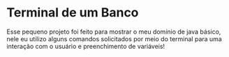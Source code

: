 # Terminal de um Banco

Esse pequeno projeto foi feito para mostrar o meu domínio de java básico, nele  eu utilizo alguns comandos solicitados por meio do terminal para uma interação com o usuário e preenchimento de variáveis!
